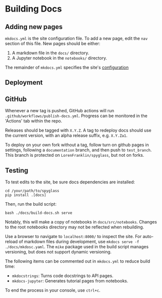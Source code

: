# Building Docs

## Adding new pages

`mkdocs.yml` is the site configuration file. To add a new page, edit the `nav`
section of this file. New pages should be either:

1. A markdown file in the `docs/` directory.
2. A Jupyter notebook in the `notebooks/` directory.

The remainder of `mkdocs.yml` specifies the site's
[configuration](https://www.mkdocs.org/user-guide/configuration/)

## Deployment

## GitHub

Whenever a new tag is pushed, GitHub actions will run
`.github/workflows/publish-docs.yml`. Progress can be monitored in the
'Actions' tab within the repo.

Releases should be tagged with `X.Y.Z`. A tag to redeploy docs should use the
current version, with an alpha release suffix, e.g. `X.Y.Za1`.

To deploy on your own fork without a tag, follow turn on github pages in
settings, following a `documentation` branch, and then push to `test_branch`.
This branch is protected on `LorenFranklin/spyglass`, but not on forks.

## Testing

To test edits to the site, be sure docs dependencies are installed:

```console
cd /your/path/to/spyglass
pip install .[docs]
```

Then, run the build script:

```console
bash ./docs/build-docs.sh serve
```

Notably, this will make a copy of notebooks in `docs/src/notebooks`. Changes to
the root notebooks directory may not be reflected when rebuilding.

Use a browser to navigate to `localhost:8000/` to inspect the site. For
auto-reload of markdown files during development, use `mkdocs serve -f
./docs/mkdosc.yaml`. The `mike` package used in the build script manages
versioning, but does not support dynamic versioning.

The following items can be commented out in `mkdocs.yml` to reduce build time:

- `mkdocstrings`: Turns code docstrings to API pages.
- `mkdocs-jupyter`: Generates tutorial pages from notebooks.

To end the process in your console, use `ctrl+c`.
